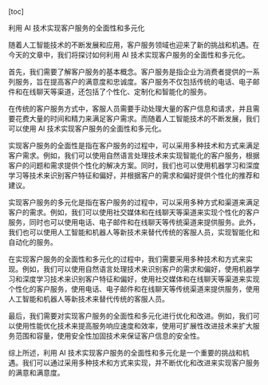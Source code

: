 
[toc]                    
                
                
利用 AI 技术实现客户服务的全面性和多元化

随着人工智能技术的不断发展和应用，客户服务领域也迎来了新的挑战和机遇。在今天的文章中，我们将探讨如何利用 AI 技术实现客户服务的全面性和多元化。

首先，我们需要了解客户服务的基本概念。客户服务是指企业为消费者提供的一系列服务，旨在提高客户的满意度和忠诚度。客户服务不仅包括传统的电话、电子邮件和在线聊天等渠道，还包括了个性化、定制化和智能化的服务。

在传统的客户服务方式中，客服人员需要手动处理大量的客户信息和请求，并且需要花费大量的时间和精力来满足客户需求。而随着人工智能技术的不断发展，我们可以使用 AI 技术实现客户服务的全面性和多元化。

实现客户服务的全面性是指在客户服务的过程中，可以采用多种技术和方式来满足客户需求。例如，我们可以使用自然语言处理技术来实现智能化的客户服务，根据客户的问题和需求提供个性化的解决方案。同时，我们也可以使用机器学习和深度学习等技术来识别客户特征和偏好，并根据客户的需求和偏好提供个性化的推荐和建议。

实现客户服务的多元化是指在客户服务的过程中，可以采用多种方式和渠道来满足客户的需求。例如，我们可以使用社交媒体和在线聊天等渠道来实现个性化的客户服务，同时也可以使用电话、电子邮件和在线聊天等传统渠道来提供服务。此外，我们也可以使用人工智能和机器人等新技术来替代传统的客服人员，实现智能化和自动化的服务。

在实现客户服务的全面性和多元化的过程中，我们需要采用多种技术和方式来实现。例如，我们可以使用自然语言处理技术来识别客户的需求和偏好，使用机器学习和深度学习技术来识别客户特征和偏好，使用社交媒体和在线聊天等渠道来实现个性化的客户服务，使用电话、电子邮件和在线聊天等传统渠道来提供服务，使用人工智能和机器人等新技术来替代传统的客服人员。

最后，我们需要对实现客户服务的全面性和多元化进行优化和改进。例如，我们可以使用性能优化技术来提高服务响应速度和效率，使用可扩展性改进技术来扩大服务范围和容量，使用安全性加固技术来保证客户信息的安全性。

综上所述，利用 AI 技术实现客户服务的全面性和多元化是一个重要的挑战和机遇。我们可以通过采用多种技术和方式来实现，并不断优化和改进来实现客户服务的满意和满意度。

